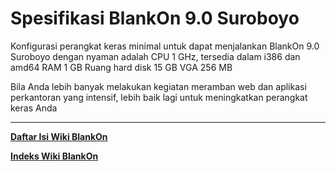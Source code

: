 # Spesifikasi BlankOn 9.0 Suroboyo

Konfigurasi perangkat keras minimal untuk dapat menjalankan BlankOn 9.0 Suroboyo dengan nyaman adalah
    CPU 1 GHz, tersedia dalam i386 dan amd64
    RAM 1 GB
    Ruang hard disk 15 GB
    VGA 256 MB

Bila Anda lebih banyak melakukan kegiatan meramban web dan aplikasi perkantoran yang intensif, lebih baik lagi untuk meningkatkan perangkat keras Anda



---
[**Daftar Isi Wiki BlankOn**](/wiki/DaftarIsi/index.html)
 
[**Indeks Wiki BlankOn**](/wiki/Indeks.html)



